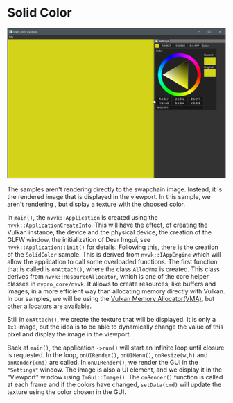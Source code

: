 # Solid Color

![](docs/solid_color.png)

The samples aren't rendering directly to the swapchain image. Instead, it is the rendered image that is displayed in the viewport. In this sample, we aren't rendering , but display a texture with the choosed color.

In `main()`, the `nvvk::Application` is created using the `nvvk::ApplicationCreateInfo`. This will have the effect, of creating the Vulkan instance, the device and the physical device, the creation of the GLFW window, the initialization of Dear Imgui, see `nvvk::Application::init()` for details. Following this, there is the creation of the `SolidColor` sample. This is derived from `nvvk::IAppEngine` which will allow the application to call some overloaded functions. The first function that is called is `onAttach()`, where the class `AllocVma` is created. This class derives from `nvvk::ResourceAllocator`, which is one of the core helper classes in `nvpro_core/nvvk`. It allows to create resources, like buffers and images, in a more efficient way than allocating memory directly with Vulkan. In our samples, we will be using the [Vulkan Memory Allocator(VMA)](https://github.com/GPUOpen-LibrariesAndSDKs/VulkanMemoryAllocator), but other allocators are available.

Still in `onAttach()`, we create the texture that will be displayed. It is only a `1x1` image, but the idea is to be able to dynamically change the value of this pixel and display the image in the viewport. 

Back at `main()`, the application `->run()` will start an infinite loop until closure is requested. In the loop, `onUIRender()`, `onUIMenu()`, `onResize(w,h)` and `onRender(cmd)` are called. In `onUIRender()`, we render the GUI in the `"Settings"` window. The image is also a UI element, and we display it in the "Viewport" window using `ImGui::Image()`. The `onRender()` function is called at each frame and if the colors have changed, `setData(cmd)` will update the texture using the color chosen in the GUI.
